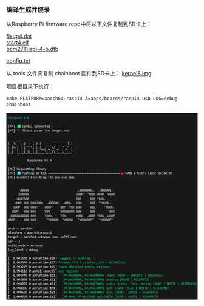 
### 编译生成并烧录

从Raspberry Pi firmware repo中将以下文件复制到SD卡上：

[fixup4.dat](https://github.com/raspberrypi/firmware/raw/master/boot/fixup4.dat) <br>
[start4.elf](https://github.com/raspberrypi/firmware/raw/master/boot/start4.elf) <br>
[bcm2711-rpi-4-b.dtb](https://github.com/raspberrypi/firmware/raw/master/boot/bcm2711-rpi-4-b.dtb) <br>

[config.txt](./config.txt)

从 tools 文件夹复制 chainboot 固件到SD卡上：
[kernel8.img](../../../tools/raspi4/common/image/chainboot/kernel8.img)




项目根目录下执行：
```shell
make PLATFORM=aarch64-raspi4 A=apps/boards/raspi4-usb LOG=debug chainboot
```


![](./hello.png)